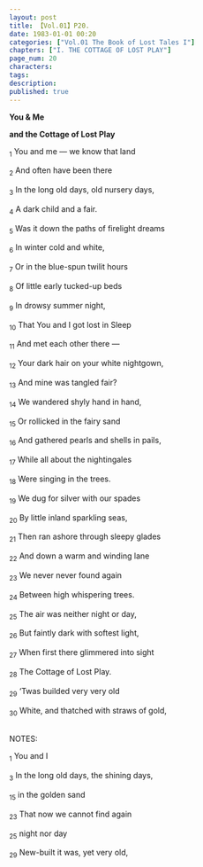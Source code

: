 ```yaml
---
layout: post
title: 【Vol.01】P20.
date: 1983-01-01 00:20
categories: ["Vol.01 The Book of Lost Tales I"]
chapters: ["I. THE COTTAGE OF LOST PLAY"]
page_num: 20
characters: 
tags: 
description: 
published: true
---
```


<B>You & Me</B>

<B>and the Cottage of Lost Play</B>

<SUB>1</SUB> You and me — we know that land

<SUB>2</SUB> And often have been there

<SUB>3</SUB> In the long old days, old nursery days,

<SUB>4</SUB> A dark child and a fair.

<SUB>5</SUB> Was it down the paths of firelight dreams

<SUB>6</SUB> In winter cold and white,

<SUB>7</SUB> Or in the blue-spun twilit hours

<SUB>8</SUB> Of little early tucked-up beds

<SUB>9</SUB> In drowsy summer night,

<SUB>10</SUB> That You and I got lost in Sleep

<SUB>11</SUB> And met each other there —

<SUB>12</SUB> Your dark hair on your white nightgown,

<SUB>13</SUB> And mine was tangled fair?

<SUB>14</SUB> We wandered shyly hand in hand,

<SUB>15</SUB> Or rollicked in the fairy sand

<SUB>16</SUB> And gathered pearls and shells in pails,

<SUB>17</SUB> While all about the nightingales

<SUB>18</SUB> Were singing in the trees.

<SUB>19</SUB> We dug for silver with our spades

<SUB>20</SUB> By little inland sparkling seas,

<SUB>21</SUB> Then ran ashore through sleepy glades

<SUB>22</SUB> And down a warm and winding lane

<SUB>23</SUB> We never never found again

<SUB>24</SUB> Between high whispering trees.

<SUB>25</SUB>  The air was neither night or day,

<SUB>26</SUB> But faintly dark with softest light,

<SUB>27</SUB> When first there glimmered into sight

<SUB>28</SUB> The Cottage of Lost Play.

<SUB>29</SUB> ‘Twas builded very very old

<SUB>30</SUB> White, and thatched with straws of gold,


<BR>
NOTES:

<SUB>1</SUB> You and I

<SUB>3</SUB> In the long old days, the shining days,

<SUB>15</SUB> in the golden sand

<SUB>23</SUB> That now we cannot find again

<SUB>25</SUB> night nor day

<SUB>29</SUB> New-built it was, yet very old,
